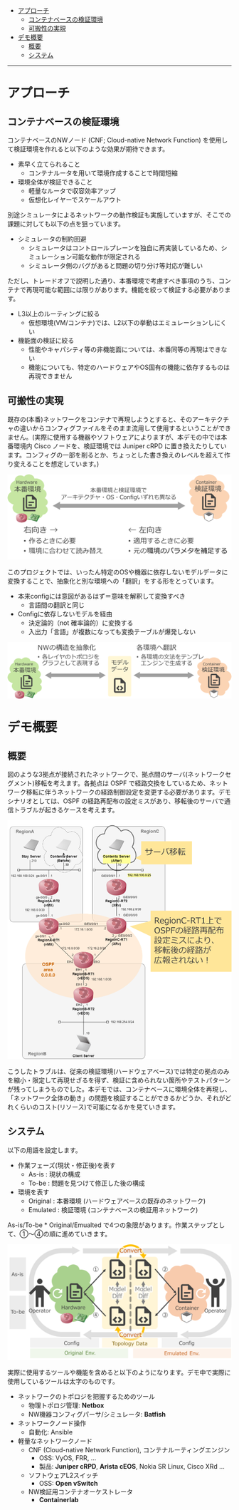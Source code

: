 <!-- TOC -->

- [アプローチ](#%E3%82%A2%E3%83%97%E3%83%AD%E3%83%BC%E3%83%81)
    - [コンテナベースの検証環境](#%E3%82%B3%E3%83%B3%E3%83%86%E3%83%8A%E3%83%99%E3%83%BC%E3%82%B9%E3%81%AE%E6%A4%9C%E8%A8%BC%E7%92%B0%E5%A2%83)
    - [可搬性の実現](#%E5%8F%AF%E6%90%AC%E6%80%A7%E3%81%AE%E5%AE%9F%E7%8F%BE)
- [デモ概要](#%E3%83%87%E3%83%A2%E6%A6%82%E8%A6%81)
    - [概要](#%E6%A6%82%E8%A6%81)
    - [システム](#%E3%82%B7%E3%82%B9%E3%83%86%E3%83%A0)

<!-- /TOC -->

---

# アプローチ

## コンテナベースの検証環境

コンテナベースのNWノード (CNF; Cloud-native Network Function) を使用して検証環境を作れると以下のような効果が期待できます。

- 素早く立てられること
    - コンテナルータを用いて環境作成することで時間短縮
- 環境全体が検証できること
    - 軽量なルータで収容効率アップ
    - 仮想化レイヤーでスケールアウト

別途シミュレータによるネットワークの動作検証も実施していますが、そこでの課題に対しても以下の点を狙っています。

- シミュレータの制約回避
    - シミュレータはコントロールプレーンを独自に再実装しているため、シミュレーション可能な動作が限定される
    - シミュレータ側のバグがあると問題の切り分け等対応が難しい

ただし、トレードオフで説明した通り、本番環境で考慮すべき事項のうち、コンテナで再現可能な範囲には限りがあります。機能を絞って検証する必要があります。

- L3以上のルーティングに絞る
    - 仮想環境(VM/コンテナ)では、L2以下の挙動はエミュレーションしにくい
- 機能面の検証に絞る
    - 性能やキャパシティ等の非機能面については、本番同等の再現はできない
    - 機能についても、特定のハードウェアやOS固有の機能に依存するものは再現できません

## 可搬性の実現

既存の(本番)ネットワークをコンテナで再現しようとすると、そのアーキテクチャの違いからコンフィグファイルをそのまま流用して使用するということができません。(実際に使用する機器やソフトウェアによりますが、本デモの中では本番環境内 Cisco ノードを、検証環境では Juniper cRPD に置き換えたりしています。コンフィグの一部を削るとか、ちょっとした書き換えのレベルを超えて作り変えることを想定しています。)

![portability1](portability1.png)

このプロジェクトでは、いったん特定のOSや機器に依存しないモデルデータに変換することで、抽象化と別な環境への「翻訳」をする形をとっています。

- 本来configには意図があるはず＝意味を解釈して変換すべき
    - 言語間の翻訳と同じ
- Configに依存しないモデルを経由
    - 決定論的（not 確率論的）に変換する
    - 入出力「言語」が複数になっても変換テーブルが爆発しない

![portability2](portability2.png)

# デモ概要

## 概要

図のような3拠点が接続されたネットワークで、拠点間のサーバ(ネットワークセグメント)移転を考えます。各拠点は OSPF で経路交換をしているため、ネットワーク移転に伴うネットワークの経路制御設定を変更する必要があります。デモシナリオとしては、OSPF の経路再配布の設定ミスがあり、移転後のサーバで通信トラブルが起きるケースを考えます。

![mddo-ospf network](mddo-ospf-network.png)

こうしたトラブルは、従来の検証環境(ハードウェアベース)では特定の拠点のみを縮小・限定して再現せざるを得ず、検証に含められない箇所やテストパターンが残ってしまうものでした。本デモでは、コンテナベースに環境全体を再現し、「ネットワーク全体の動き」の問題を検証することができるかどうか、それがどれくらいのコスト(リソース)で可能になるかを見ていきます。

## システム

以下の用語を設定します。

- 作業フェーズ(現状・修正後)を表す
    - As-is : 現状の構成
    - To-be : 問題を見つけて修正した後の構成
- 環境を表す
    - Original : 本番環境 (ハードウェアベースの既存のネットワーク)
    - Emulated : 検証環境 (コンテナベースの検証用ネットワーク)

As-is/To-be * Original/Emualted で4つの象限があります。作業ステップとして、①～④の順に進めていきます。

![System cycle](system-cycle.png)

実際に使用するツールや機能を含めると以下のようになります。デモ中で実際に使用しているツールは太字のものです。

- ネットワークのトポロジを把握するためのツール
    - 物理トポロジ管理: **Netbox**
    - NW機器コンフィグパーサ/シミュレータ: **Batfish**
- ネットワークノード操作
    - 自動化: Ansible
- 軽量なネットワークノード
    - CNF (Cloud-native Network Function), コンテナルーティングエンジン
        - OSS: VyOS, FRR, …
        - 製品: **Juniper cRPD**, **Arista cEOS**, Nokia SR Linux, Cisco XRd …
    - ソフトウェアL2スイッチ
        - OSS: **Open vSwitch**
    - NW検証用コンテナオーケストレータ
        - **Containerlab**
